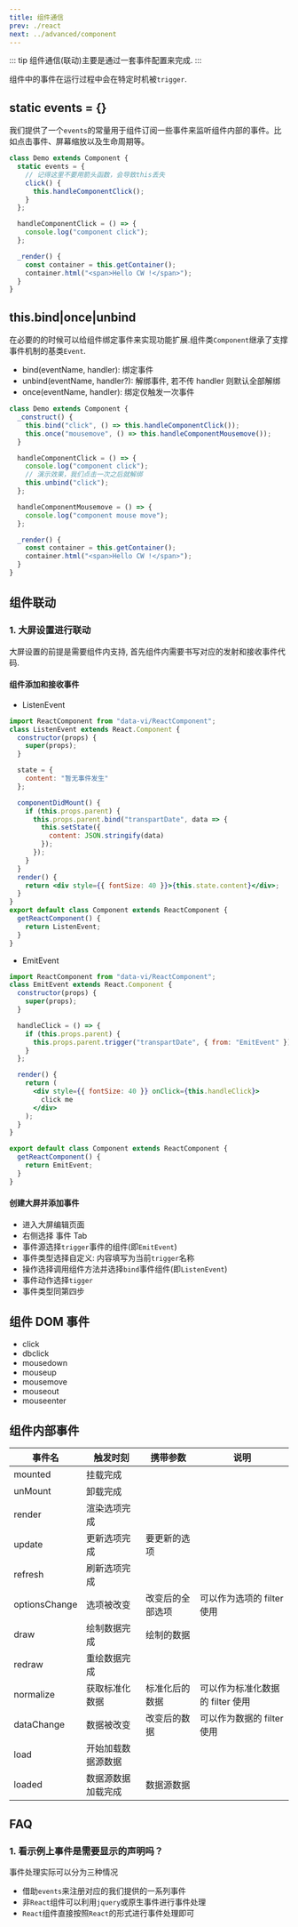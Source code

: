 ```yaml
---
title: 组件通信
prev: ./react
next: ../advanced/component
---
```


::: tip
组件通信(联动)主要是通过一套事件配置来完成.
:::

组件中的事件在运行过程中会在特定时机被`trigger`.

## static events = {}

我们提供了一个`events`的常量用于组件订阅一些事件来监听组件内部的事件。比如点击事件、屏幕缩放以及生命周期等。

```js
class Demo extends Component {
  static events = {
    // 记得这里不要用箭头函数，会导致this丢失
    click() {
      this.handleComponentClick();
    }
  };

  handleComponentClick = () => {
    console.log("component click");
  };

  _render() {
    const container = this.getContainer();
    container.html("<span>Hello CW !</span>");
  }
}
```

## this.bind|once|unbind

在必要的的时候可以给组件绑定事件来实现功能扩展.组件类`Component`继承了支撑事件机制的基类`Event`.

- bind(eventName, handler): 绑定事件
- unbind(eventName, handler?): 解绑事件, 若不传 handler 则默认全部解绑
- once(eventName, handler): 绑定仅触发一次事件

```js
class Demo extends Component {
  _construct() {
    this.bind("click", () => this.handleComponentClick());
    this.once("mousemove", () => this.handleComponentMousemove());
  }

  handleComponentClick = () => {
    console.log("component click");
    // 演示效果，我们点击一次之后就解绑
    this.unbind("click");
  };

  handleComponentMousemove = () => {
    console.log("component mouse move");
  };

  _render() {
    const container = this.getContainer();
    container.html("<span>Hello CW !</span>");
  }
}
```

## 组件联动

### 1. 大屏设置进行联动

大屏设置的前提是需要组件内支持, 首先组件内需要书写对应的发射和接收事件代码.

#### 组件添加和接收事件

- ListenEvent

```jsx
import ReactComponent from "data-vi/ReactComponent";
class ListenEvent extends React.Component {
  constructor(props) {
    super(props);
  }

  state = {
    content: "暂无事件发生"
  };

  componentDidMount() {
    if (this.props.parent) {
      this.props.parent.bind("transpartDate", data => {
        this.setState({
          content: JSON.stringify(data)
        });
      });
    }
  }
  render() {
    return <div style={{ fontSize: 40 }}>{this.state.content}</div>;
  }
}
export default class Component extends ReactComponent {
  getReactComponent() {
    return ListenEvent;
  }
}
```

- EmitEvent

```jsx
import ReactComponent from "data-vi/ReactComponent";
class EmitEvent extends React.Component {
  constructor(props) {
    super(props);
  }

  handleClick = () => {
    if (this.props.parent) {
      this.props.parent.trigger("transpartDate", { from: "EmitEvent" });
    }
  };

  render() {
    return (
      <div style={{ fontSize: 40 }} onClick={this.handleClick}>
        click me
      </div>
    );
  }
}

export default class Component extends ReactComponent {
  getReactComponent() {
    return EmitEvent;
  }
}
```

#### 创建大屏并添加事件

- 进入大屏编辑页面
- 右侧选择 事件 Tab
- 事件源选择`trigger`事件的组件(即`EmitEvent`)
- 事件类型选择自定义: 内容填写为当前`trigger`名称
- 操作选择调用组件方法并选择`bind`事件组件(即`ListenEvent`)
- 事件动作选择`tigger`
- 事件类型同第四步

## 组件 DOM 事件

- click
- dbclick
- mousedown
- mouseup
- mousemove
- mouseout
- mouseenter

## 组件内部事件

| 事件名        | 触发时刻           | 携带参数         | 说明                             |
| ------------- | ------------------ | ---------------- | -------------------------------- |
| mounted       | 挂载完成           |                  |                                  |
| unMount       | 卸载完成           |                  |                                  |
| render        | 渲染选项完成       |                  |                                  |
| update        | 更新选项完成       | 要更新的选项     |                                  |
| refresh       | 刷新选项完成       |                  |                                  |
| optionsChange | 选项被改变         | 改变后的全部选项 | 可以作为选项的 filter 使用       |
| draw          | 绘制数据完成       | 绘制的数据       |                                  |
| redraw        | 重绘数据完成       |                  |                                  |
| normalize     | 获取标准化数据     | 标准化后的数据   | 可以作为标准化数据的 filter 使用 |
| dataChange    | 数据被改变         | 改变后的数据     | 可以作为数据的 filter 使用       |
| load          | 开始加载数据源数据 |                  |                                  |
| loaded        | 数据源数据加载完成 | 数据源数据       |                                  |

## FAQ

### 1. 看示例上事件是需要显示的声明吗？

事件处理实际可以分为三种情况

- 借助`events`来注册对应的我们提供的一系列事件
- 非`React`组件可以利用`jquery`或原生事件进行事件处理
- `React`组件直接按照`React`的形式进行事件处理即可
